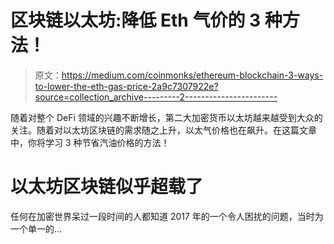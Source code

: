 # 区块链以太坊:降低 Eth 气价的 3 种方法！

> 原文：<https://medium.com/coinmonks/ethereum-blockchain-3-ways-to-lower-the-eth-gas-price-2a9c7307922e?source=collection_archive---------2----------------------->

随着对整个 DeFi 领域的兴趣不断增长，第二大加密货币以太坊越来越受到大众的关注。随着对以太坊区块链的需求随之上升，以太气价格也在飙升。在这篇文章中，你将学习 3 种节省汽油价格的方法！

# 以太坊区块链似乎超载了

任何在加密世界呆过一段时间的人都知道 2017 年的一个令人困扰的问题，当时为一个单一的…